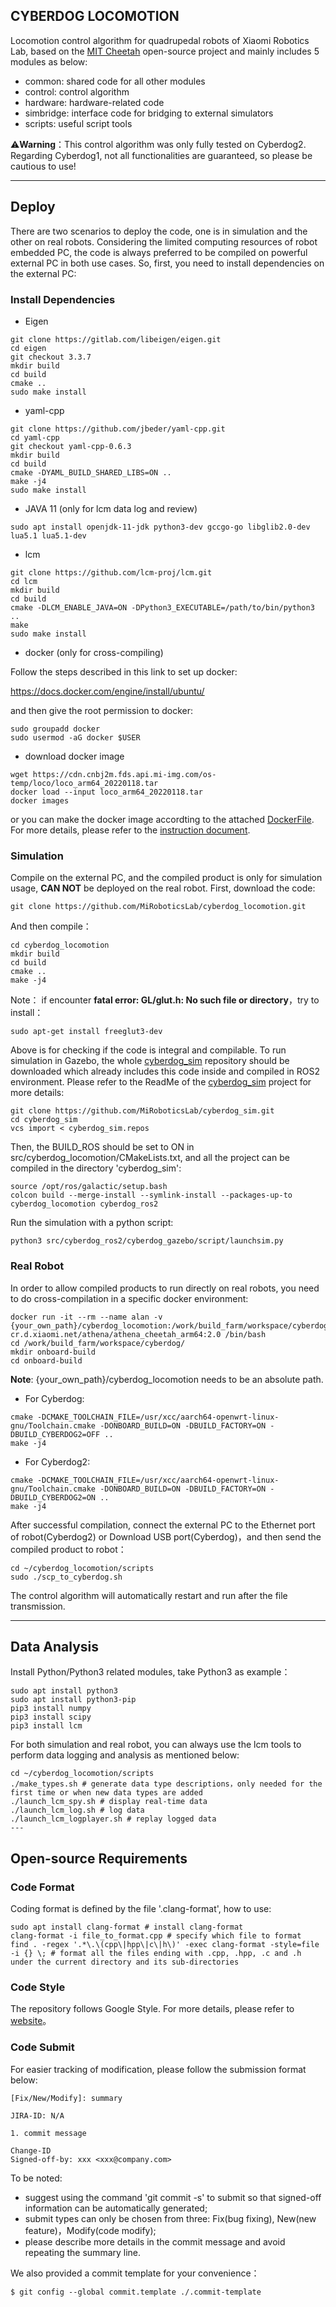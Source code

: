 CYBERDOG LOCOMOTION
---
Locomotion control algorithm for quadrupedal robots of Xiaomi Robotics Lab, based on the [MIT Cheetah](https://github.com/ESP4Ever/Cheetah-Software) open-source project and mainly includes 5 modules as below:
- common: shared code for all other modules
- control: control algorithm
- hardware: hardware-related code
- simbridge: interface code for bridging to external simulators
- scripts: useful script tools

:warning:**Warning**：This control algorithm was only fully tested on Cyberdog2. Regarding Cyberdog1, not all functionalities are guaranteed, so please be cautious to use!

---
## Deploy
There are two scenarios to deploy the code, one is in simulation and the other on real robots. Considering the limited computing resources of robot embedded PC, the code is always preferred to be compiled on powerful external PC in both use cases. So, first, you need to install dependencies on the external PC:

### Install Dependencies
- Eigen
```
git clone https://gitlab.com/libeigen/eigen.git
cd eigen
git checkout 3.3.7
mkdir build
cd build
cmake ..
sudo make install
```
- yaml-cpp
```
git clone https://github.com/jbeder/yaml-cpp.git
cd yaml-cpp
git checkout yaml-cpp-0.6.3
mkdir build
cd build
cmake -DYAML_BUILD_SHARED_LIBS=ON ..
make -j4
sudo make install
```
- JAVA 11 (only for lcm data log and review)
```
sudo apt install openjdk-11-jdk python3-dev gccgo-go libglib2.0-dev lua5.1 lua5.1-dev
```
- lcm
```
git clone https://github.com/lcm-proj/lcm.git
cd lcm
mkdir build
cd build
cmake -DLCM_ENABLE_JAVA=ON -DPython3_EXECUTABLE=/path/to/bin/python3 ..
make
sudo make install
```

- docker (only for cross-compiling)

Follow the steps described in this link to set up docker:

https://docs.docker.com/engine/install/ubuntu/

and then give the root permission to docker:
```
sudo groupadd docker
sudo usermod -aG docker $USER
```

- download docker image
```
wget https://cdn.cnbj2m.fds.api.mi-img.com/os-temp/loco/loco_arm64_20220118.tar
docker load --input loco_arm64_20220118.tar
docker images
```
or you can make the docker image accordting to the attached [DockerFile](./docker/Dockerfile). For more details, please refer to the [instruction document](./docker/dockerfile_instructions_en.md).

### Simulation
Compile on the external PC, and the compiled product is only for simulation usage, **CAN NOT** be deployed on the real robot. First, download the code:
```
git clone https://github.com/MiRoboticsLab/cyberdog_locomotion.git
```
And then compile：
```
cd cyberdog_locomotion
mkdir build
cd build
cmake ..
make -j4
```
Note： if encounter **fatal error: GL/glut.h: No such file or directory**，try to install：
```
sudo apt-get install freeglut3-dev
```
Above is for checking if the code is integral and compilable. To run simulation in Gazebo, the whole [cyberdog_sim](https://github.com/MiRoboticsLab/cyberdog_sim) repository should be downloaded which already includes this code inside and compiled in ROS2 environment. Please refer to the ReadMe of the [cyberdog_sim](https://github.com/MiRoboticsLab/cyberdog_sim) project for more details:
```
git clone https://github.com/MiRoboticsLab/cyberdog_sim.git
cd cyberdog_sim
vcs import < cyberdog_sim.repos
```

Then, the BUILD_ROS should be set to ON in src/cyberdog_locomotion/CMakeLists.txt, and all the project can be compiled in the directory 'cyberdog_sim':
```
source /opt/ros/galactic/setup.bash 
colcon build --merge-install --symlink-install --packages-up-to cyberdog_locomotion cyberdog_ros2
```

Run the simulation with a python script:
```
python3 src/cyberdog_ros2/cyberdog_gazebo/script/launchsim.py
```


### Real Robot
In order to allow compiled products to run directly on real robots, you need to do cross-compilation in a specific docker environment:
```
docker run -it --rm --name alan -v {your_own_path}/cyberdog_locomotion:/work/build_farm/workspace/cyberdog cr.d.xiaomi.net/athena/athena_cheetah_arm64:2.0 /bin/bash
cd /work/build_farm/workspace/cyberdog/
mkdir onboard-build
cd onboard-build
```
**Note**: {your_own_path}/cyberdog_locomotion needs to be an absolute path.
- For Cyberdog:
```
cmake -DCMAKE_TOOLCHAIN_FILE=/usr/xcc/aarch64-openwrt-linux-gnu/Toolchain.cmake -DONBOARD_BUILD=ON -DBUILD_FACTORY=ON -DBUILD_CYBERDOG2=OFF ..
make -j4
```
- For Cyberdog2:
```
cmake -DCMAKE_TOOLCHAIN_FILE=/usr/xcc/aarch64-openwrt-linux-gnu/Toolchain.cmake -DONBOARD_BUILD=ON -DBUILD_FACTORY=ON -DBUILD_CYBERDOG2=ON ..
make -j4
```
After successful compilation, connect the external PC to the Ethernet port of robot(Cyberdog2) or Download USB port(Cyberdog)，and then send the compiled product to robot：
```
cd ~/cyberdog_locomotion/scripts
sudo ./scp_to_cyberdog.sh
```
The control algorithm will automatically restart and run after the file transmission.

---
## Data Analysis
Install Python/Python3 related modules, take Python3 as example：
```
sudo apt install python3
sudo apt install python3-pip
pip3 install numpy
pip3 install scipy
pip3 install lcm
```

For both simulation and real robot, you can always use the lcm tools to perform data logging and analysis as mentioned below:
```
cd ~/cyberdog_locomotion/scripts
./make_types.sh # generate data type descriptions，only needed for the first time or when new data types are added
./launch_lcm_spy.sh # display real-time data
./launch_lcm_log.sh # log data
./launch_lcm_logplayer.sh # replay logged data
---
```
## Open-source Requirements
### Code Format
Coding format is defined by the file '.clang-format', how to use:
```
sudo apt install clang-format # install clang-format
clang-format -i file_to_format.cpp # specify which file to format
find . -regex '.*\.\(cpp\|hpp\|c\|h\)' -exec clang-format -style=file -i {} \; # format all the files ending with .cpp, .hpp, .c and .h under the current directory and its sub-directories
```

### Code Style
The repository follows Google Style. For more details, please refer to [website](https://zh-google-styleguide.readthedocs.io/en/latest/contents/)。

### Code Submit
For easier tracking of modification, please follow the submission format below:
```
[Fix/New/Modify]: summary

JIRA-ID: N/A

1. commit message

Change-ID
Signed-off-by: xxx <xxx@company.com>
```
To be noted:
- suggest using the command 'git commit -s' to submit so that signed-off information can be automatically generated;
- submit types can only be chosen from three: Fix(bug fixing), New(new feature)，Modify(code modify);
- please describe more details in the commit message and avoid repeating the summary line.

We also provided a commit template for your convenience：
```
$ git config --global commit.template ./.commit-template
```
